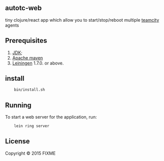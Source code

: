 ## autotc-web

tiny clojure/react app which allow you to start/stop/reboot multiple [teamcity](https://www.jetbrains.com/teamcity/) agents

## Prerequisites

1. [JDK][1];
2. [Apache maven][2]
3. [Leiningen][3] 1.7.0. or above.

[1]: http://www.oracle.com/technetwork/java/javase/downloads/index.htmla
[2]: http://maven.apache.org
[3]: https://github.com/technomancy/leiningen

## install

```bash
    bin/install.sh
```

## Running

To start a web server for the application, run:

```bash
    lein ring server
```


## License

Copyright © 2015 FIXME
